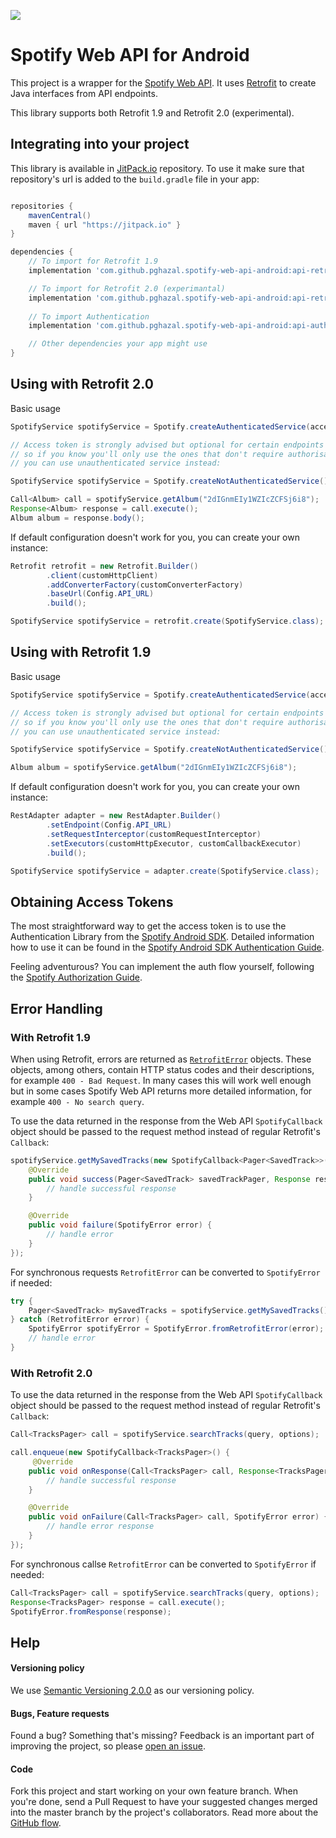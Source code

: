 [![](https://jitpack.io/v/pghazal/spotify-web-api-android.svg)](https://jitpack.io/#pghazal/spotify-web-api-android)

# Spotify Web API for Android

This project is a wrapper for the [Spotify Web API](https://developer.spotify.com/web-api/).
It uses [Retrofit](http://square.github.io/retrofit/) to create Java interfaces from API endpoints.

This library supports both Retrofit 1.9 and Retrofit 2.0 (experimental).

## Integrating into your project

This library is available in [JitPack.io](https://jitpack.io/) repository.
To use it make sure that repository's url is added to the `build.gradle` file in your app:

```groovy

repositories {
    mavenCentral()
    maven { url "https://jitpack.io" }
}

dependencies {
    // To import for Retrofit 1.9
    implementation 'com.github.pghazal.spotify-web-api-android:api-retrofit:1.0.0'

    // To import for Retrofit 2.0 (experimantal)
    implementation 'com.github.pghazal.spotify-web-api-android:api-retrofit2:1.0.0'
    
    // To import Authentication
    implementation 'com.github.pghazal.spotify-web-api-android:api-auth:1.0.0'

    // Other dependencies your app might use
}
```

## Using with Retrofit 2.0

Basic usage

```java
SpotifyService spotifyService = Spotify.createAuthenticatedService(accessToken);

// Access token is strongly advised but optional for certain endpoints
// so if you know you'll only use the ones that don't require authorisation
// you can use unauthenticated service instead:

SpotifyService spotifyService = Spotify.createNotAuthenticatedService()

Call<Album> call = spotifyService.getAlbum("2dIGnmEIy1WZIcZCFSj6i8");
Response<Album> response = call.execute();
Album album = response.body();
```

If default configuration doesn't work for you, you can create your own instance:

```java
Retrofit retrofit = new Retrofit.Builder()
        .client(customHttpClient)
        .addConverterFactory(customConverterFactory)
        .baseUrl(Config.API_URL)
        .build();

SpotifyService spotifyService = retrofit.create(SpotifyService.class);
```

## Using with Retrofit 1.9

Basic usage

```java
SpotifyService spotifyService = Spotify.createAuthenticatedService(accessToken);

// Access token is strongly advised but optional for certain endpoints
// so if you know you'll only use the ones that don't require authorisation
// you can use unauthenticated service instead:

SpotifyService spotifyService = Spotify.createNotAuthenticatedService()

Album album = spotifyService.getAlbum("2dIGnmEIy1WZIcZCFSj6i8");
```

If default configuration doesn't work for you, you can create your own instance:

```java
RestAdapter adapter = new RestAdapter.Builder()
        .setEndpoint(Config.API_URL)
        .setRequestInterceptor(customRequestInterceptor)
        .setExecutors(customHttpExecutor, customCallbackExecutor)
        .build();

SpotifyService spotifyService = adapter.create(SpotifyService.class);
```

## Obtaining Access Tokens

The most straightforward way to get the access token is to use the Authentication Library from the [Spotify Android SDK](https://github.com/spotify/android-sdk).
Detailed information how to use it can be found in the [Spotify Android SDK Authentication Guide](https://developer.spotify.com/technologies/spotify-android-sdk/android-sdk-authentication-guide/).

Feeling adventurous? You can implement the auth flow yourself, following the [Spotify Authorization Guide](https://developer.spotify.com/web-api/authorization-guide/).


## Error Handling

### With Retrofit 1.9

When using Retrofit, errors are returned as [`RetrofitError`](http://square.github.io/retrofit/javadoc/retrofit/RetrofitError.html)
objects. These objects, among others, contain HTTP status codes and their descriptions,
for example `400 - Bad Request`.
In many cases this will work well enough but in some cases Spotify Web API returns more detailed information,
for example `400 - No search query`.

To use the data returned in the response from the Web API `SpotifyCallback` object should be passed to the
request method instead of regular Retrofit's `Callback`:
```java
spotifyService.getMySavedTracks(new SpotifyCallback<Pager<SavedTrack>>() {
    @Override
    public void success(Pager<SavedTrack> savedTrackPager, Response response) {
        // handle successful response
    }

    @Override
    public void failure(SpotifyError error) {
        // handle error
    }
});
```

For synchronous requests `RetrofitError` can be converted to `SpotifyError` if needed:

```java
try {
    Pager<SavedTrack> mySavedTracks = spotifyService.getMySavedTracks();
} catch (RetrofitError error) {
    SpotifyError spotifyError = SpotifyError.fromRetrofitError(error);
    // handle error
}
```

### With Retrofit 2.0

To use the data returned in the response from the Web API `SpotifyCallback` object should be passed to the
request method instead of regular Retrofit's `Callback`:

```java
Call<TracksPager> call = spotifyService.searchTracks(query, options);

call.enqueue(new SpotifyCallback<TracksPager>() {
     @Override
    public void onResponse(Call<TracksPager> call, Response<TracksPager> response, TracksPager payload) {
        // handle successful response
    }

    @Override
    public void onFailure(Call<TracksPager> call, SpotifyError error) {
        // handle error response
    }
});
```

For synchronous callse `RetrofitError` can be converted to `SpotifyError` if needed:

```java
Call<TracksPager> call = spotifyService.searchTracks(query, options);
Response<TracksPager> response = call.execute();
SpotifyError.fromResponse(response);
```

## Help

#### Versioning policy
We use [Semantic Versioning 2.0.0](http://semver.org/) as our versioning policy.

#### Bugs, Feature requests
Found a bug? Something that's missing? Feedback is an important part of improving the project, so please [open an issue](https://github.com/kaaes/spotify-web-api-android/issues).

#### Code
Fork this project and start working on your own feature branch. When you're done, send a Pull Request to have your suggested changes merged into the master branch by the project's collaborators. Read more about the [GitHub flow](https://guides.github.com/introduction/flow/).
